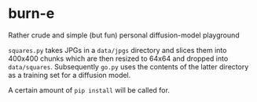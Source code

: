 # burn-e
Rather crude and simple (but fun) personal diffusion-model playground

`squares.py` takes JPGs in a `data/jpgs` directory and slices them into 400x400 chunks which are then resized to 64x64 and dropped into `data/squares`. Subsequently `go.py` uses the contents of the latter directory as a training set for a diffusion model.

A certain amount of `pip install` will be called for.

